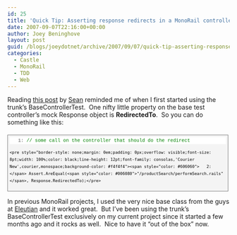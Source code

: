 ```yaml
---
id: 25
title: 'Quick Tip: Asserting response redirects in a MonoRail controller test'
date: 2007-09-07T22:16:00+00:00
author: Joey Beninghove
layout: post
guid: /blogs/joeydotnet/archive/2007/09/07/quick-tip-asserting-response-redirects-in-a-monorail-controller-test.aspx
categories:
  - Castle
  - MonoRail
  - TDD
  - Web
---
```

Reading [this post](http://schambers.wordpress.com/2007/09/04/testing-monorail-controllers-from-castles-trunk/trackback/) by [Sean](http://schambers.wordpress.com/) reminded me of when I first started using the trunk&#8217;s BaseControllerTest.&nbsp; One nifty little property on the base test controller&#8217;s mock Response object is **RedirectedTo**.&nbsp; So you can do something like this:

<div style="border: 1px solid gray;margin: 20px 0px 10px;padding: 4px;overflow: auto;font-size: 8pt;width: 97.5%;cursor: text;line-height: 12pt;font-family: consolas,'Courier New',courier,monospace;background-color: #f4f4f4">
  <div style="border-style: none;padding: 0px;overflow: visible;font-size: 8pt;width: 100%;color: black;line-height: 12pt;font-family: consolas,'Courier New',courier,monospace;background-color: #f4f4f4">
    <pre style="border-style: none;margin: 0em;padding: 0px;overflow: visible;font-size: 8pt;width: 100%;color: black;line-height: 12pt;font-family: consolas,'Courier New',courier,monospace;background-color: white"><span style="color: #606060">   1:</span> <span style="color: #008000">// some call on the controller that should do the redirect</span></pre>
    
    <pre style="border-style: none;margin: 0em;padding: 0px;overflow: visible;font-size: 8pt;width: 100%;color: black;line-height: 12pt;font-family: consolas,'Courier New',courier,monospace;background-color: #f4f4f4"><span style="color: #606060">   2:</span> Assert.AreEqual(<span style="color: #006080">"/productSearch/performSearch.rails"</span>, Response.RedirectedTo);</pre>
  </div>
</div>

In previous MonoRail projects, I used the very nice base class from the guys at [Eleutian](http://blog.eleutian.com/) and it worked great.&nbsp; But I&#8217;ve been using the trunk&#8217;s BaseControllerTest exclusively on my current project since it started a few months ago and it rocks as well.&nbsp; Nice to have it &#8220;out of the box&#8221; now.